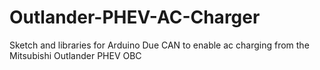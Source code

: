 # Outlander-PHEV-AC-Charger
Sketch and libraries for Arduino Due CAN to enable ac charging from the Mitsubishi Outlander PHEV OBC
